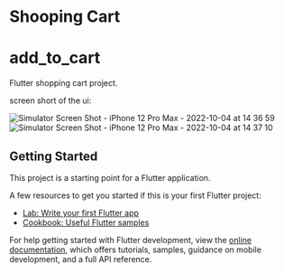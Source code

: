 # Shooping Cart
# add_to_cart

Flutter shopping cart project.

screen short of the ui:

![Simulator Screen Shot - iPhone 12 Pro Max - 2022-10-04 at 14 36 59](https://user-images.githubusercontent.com/60182374/193787950-aefbdde4-8e3b-4171-bc3c-337cedf4a7db.png)![Simulator Screen Shot - iPhone 12 Pro Max - 2022-10-04 at 14 37 10](https://user-images.githubusercontent.com/60182374/193787966-f7318c8e-d54d-4b9e-a563-24cf04992314.png)


## Getting Started

This project is a starting point for a Flutter application.

A few resources to get you started if this is your first Flutter project:

- [Lab: Write your first Flutter app](https://docs.flutter.dev/get-started/codelab)
- [Cookbook: Useful Flutter samples](https://docs.flutter.dev/cookbook)

For help getting started with Flutter development, view the
[online documentation](https://docs.flutter.dev/), which offers tutorials,
samples, guidance on mobile development, and a full API reference.
